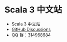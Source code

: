 # Scala 3 中文站

* [Scala 3 中文站](https://dotty-china.com)
* [GitHub Discussions](https://github.com/Dotty-China/dotty-china.github.io/discussions)
* [QQ 群：314968684](https://jq.qq.com/?_wv=1027&k=BCxI4ukn)
